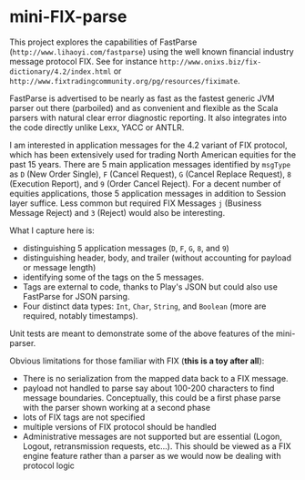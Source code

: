 # mini-FIX-parse
This project explores the capabilities of FastParse (`http://www.lihaoyi.com/fastparse`) using the well known financial industry message protocol FIX. 
See for instance `http://www.onixs.biz/fix-dictionary/4.2/index.html` or `http://www.fixtradingcommunity.org/pg/resources/fiximate`.

FastParse is advertised to be nearly as fast as the fastest generic JVM parser out there (parboiled) and as convenient and flexible as the Scala parsers with
 natural clear error diagnostic reporting. It also integrates into the code directly unlike Lexx, YACC or ANTLR.

I am interested in application messages for the 4.2 variant of FIX protocol, which has been extensively used for trading North American equities for the past
 15 years. There are 5 main application messages identified by `msgType` as `D` (New Order Single), `F` (Cancel Request), `G` (Cancel Replace Request), `8` 
 (Execution Report), and `9` (Order Cancel Reject). For a decent number of equities applications, those 5 application messages in addition to Session layer 
 suffice. Less common but required FIX Messages `j` (Business Message Reject) and `3` (Reject) would also be interesting.

What I capture here is:
- distinguishing 5 application messages (`D`, `F`, `G`, `8`, and `9`)
- distinguishing header, body, and trailer (without accounting for payload or message length)
- identifying some of the tags on the 5 messages.
- Tags are external to code, thanks to Play's JSON but could also use FastParse for JSON parsing.
- Four distinct data types: `Int`, `Char`, `String`, and `Boolean` (more are required, notably timestamps).

Unit tests are meant to demonstrate some of the above features of the mini-parser.

Obvious limitations for those familiar with FIX (**this is a toy after all**):
- There is no serialization from the mapped data back to a FIX message.
- payload not handled to parse say about 100-200 characters to find message boundaries. Conceptually, this could be a first phase parse with the parser shown 
working at a second phase
- lots of FIX tags are not specified
- multiple versions of FIX protocol should be handled
- Administrative messages are not supported but are essential (Logon, Logout, retransmission requests, etc...). This should be viewed as a FIX engine feature 
rather than a parser as we would now be dealing with protocol logic

